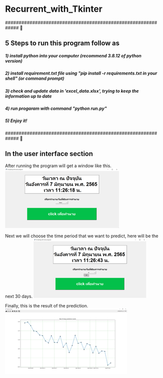 # Recurrent_with_Tkinter

############################################################# :slightly_smiling_face:
                                                                                                                     
##   5 Steps to run this program follow as                                                                             
##### 1) install python into your computer (recommend 3.8.12 of python version)                                            
##### 2) install requirement.txt file using "pip install -r requirements.txt in your shell" (or command prompt)             
##### 3) check and update data in 'excel_data.xlsx', trying to keep the information up to date                         
##### 4) run progaram with command "python run.py"                                                                      
##### 5) Enjoy it!                                                                                           
                                                                                                                    
############################################################# :slightly_smiling_face:

## In the user interface section

After running the program will get a window like this.
![My Image](images/Picture1.png)

Next we will choose the time period that we want to predict, here will be the next 30 days.
![My Image](images/Picture2.png)

Finally, this is the result of the prediction.
![My Image](images/Picture3.png)
